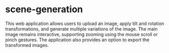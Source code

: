 # scene-generation
This web application allows users to upload an image, apply tilt and rotation transformations, and generate multiple variations of the image. The main image remains interactive, supporting zooming using the mouse scroll or pinch gestures. The application also provides an option to export the transformed images.
